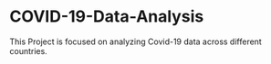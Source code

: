 # COVID-19-Data-Analysis
This Project is focused on analyzing Covid-19 data across different countries.
